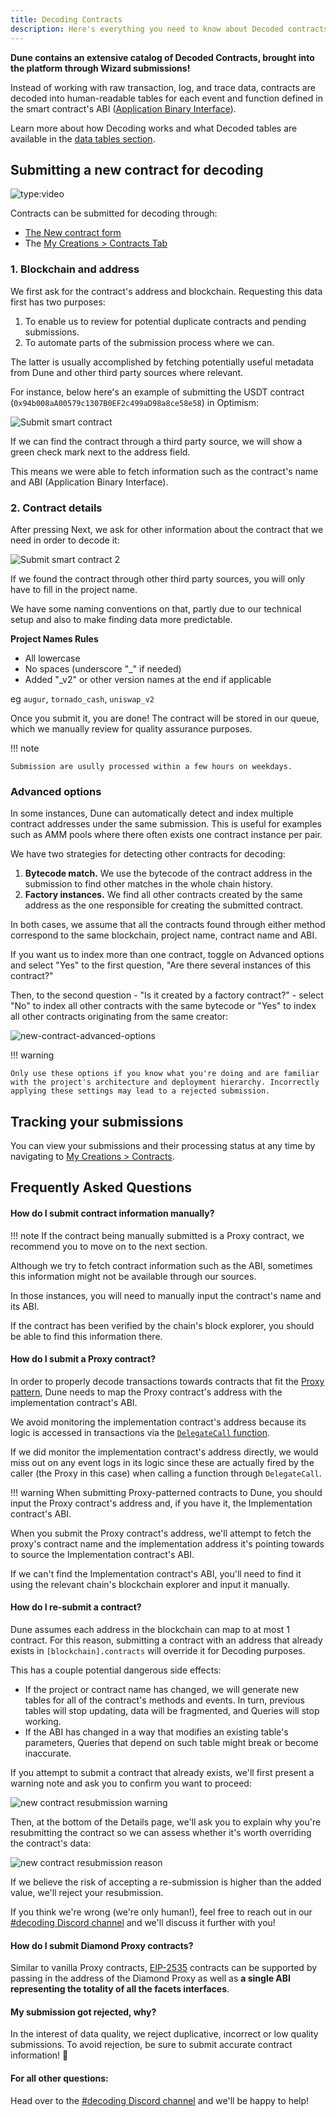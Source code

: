 ```yaml
---
title: Decoding Contracts
description: Here's everything you need to know about Decoded contracts and how to submit them!
---
```


**Dune contains an extensive catalog of Decoded Contracts, brought into the platform through Wizard submissions!**

Instead of working with raw transaction, log, and trace data, contracts are decoded into human-readable tables for each event and function defined in the smart contract's ABI ([Application Binary Interface](https://www.alchemy.com/overviews/what-is-an-abi-of-a-smart-contract-examples-and-usage)).

Learn more about how Decoding works and what Decoded tables are available in the [data tables section](../../tables/decoded/).

## Submitting a new contract for decoding

![type:video](https://www.youtube.com/embed/4v9zEYZvv34)

Contracts can be submitted for decoding through:

- [The New contract form](https://dune.com/contracts/new)
- The [My Creations > Contracts Tab](https://dune.com/browse/contracts/authored)

### 1. Blockchain and address

We first ask for the contract's address and blockchain. Requesting this data first has two purposes:

1. To enable us to review for potential duplicate contracts and pending submissions.
2. To automate parts of the submission process where we can.

The latter is usually accomplished by fetching potentially useful metadata from Dune and other third party sources where relevant.

For instance, below here's an example of submitting the USDT contract (`0x94b008aA00579c1307B0EF2c499aD98a8ce58e58`) in Optimism:

![Submit smart contract](images/decoding-contracts/submit-smart-contract.png)

If we can find the contract through a third party source, we will show a green check mark next to the address field.

This means we were able to fetch information such as the contract's name and ABI (Application Binary Interface).

### 2. Contract details

After pressing Next, we ask for other information about the contract that we need in order to decode it:

![Submit smart contract 2](images/decoding-contracts/submit-smart-contract-2.png)

If we found the contract through other third party sources, you will only have to fill in the project name.

We have some naming conventions on that, partly due to our technical setup and also to make finding data more predictable.

**Project Names Rules**

- All lowercase
- No spaces (underscore "_" if needed)
- Added "_v2" or other version names at the end if applicable

eg `augur`, `tornado_cash`, `uniswap_v2`

Once you submit it, you are done! The contract will be stored in our queue, which we manually review for quality assurance purposes.

!!! note
    
    Submission are usully processed within a few hours on weekdays.

### Advanced options

In some instances, Dune can automatically detect and index multiple contract addresses under the same submission. This is useful for examples such as AMM pools where there often exists one contract instance per pair.

We have two strategies for detecting other contracts for decoding:

1. **Bytecode match.** We use the bytecode of the contract address in the submission to find other matches in the whole chain history.
2. **Factory instances.** We find all other contracts created by the same address as the one responsible for creating the submitted contract.

In both cases, we assume that all the contracts found through either method correspond to the same blockchain, project name, contract name and ABI.

If you want us to index more than one contract, toggle on Advanced options and select "Yes" to the first question, "Are there several instances of this contract?"

Then, to the second question - "Is it created by a factory contract?" - select "No" to index all other contracts with the same bytecode or "Yes" to index all other contracts originating from the same creator:

![new-contract-advanced-options](images/decoding-contracts/new-contract-advanced-options.png)

!!! warning

    Only use these options if you know what you're doing and are familiar with the project's architecture and deployment hierarchy. Incorrectly applying these settings may lead to a rejected submission.

## Tracking your submissions

You can view your submissions and their processing status at any time by navigating to [My Creations > Contracts](https://dune.com/browse/contracts/authored).

## Frequently Asked Questions

#### How do I submit contract information manually?

!!! note
    If the contract being manually submitted is a Proxy contract, we recommend you to move on to the next section.

Although we try to fetch contract information such as the ABI, sometimes this information might not be available through our sources.

In those instances, you will need to manually input the contract's name and its ABI.

If the contract has been verified by the chain's block explorer, you should be able to find this information there.

#### How do I submit a Proxy contract?

In order to properly decode transactions towards contracts that fit the [Proxy pattern](https://blog.openzeppelin.com/proxy-patterns/), Dune needs to map the Proxy contract's address with the implementation contract's ABI.

We avoid monitoring the implementation contract's address because its logic is accessed in transactions via the [`DelegateCall` function](https://medium.com/coinmonks/delegatecall-calling-another-contract-function-in-solidity-b579f804178c).

If we did monitor the implementation contract's address directly, we would miss out on any event logs in its logic since these are actually fired by the caller (the Proxy in this case) when calling a function through `DelegateCall`.

!!! warning
    When submitting Proxy-patterned contracts to Dune, you should input the Proxy contract's address and, if you have it, the Implementation contract's ABI.

When you submit the Proxy contract's address, we'll attempt to fetch the proxy's contract name and the implementation address it's pointing towards to source the Implementation contract's ABI.

If we can't find the Implementation contract's ABI, you'll need to find it using the relevant chain's blockchain explorer and input it manually.


#### How do I re-submit a contract?

Dune assumes each address in the blockchain can map to at most 1 contract. For this reason, submitting a contract with an address that already exists in `[blockchain].contracts` will override it for Decoding purposes.

This has a couple potential dangerous side effects:

- If the project or contract name has changed, we will generate new tables for all of the contract's methods and events. In turn, previous tables will stop updating, data will be fragmented, and Queries will stop working.
- If the ABI has changed in a way that modifies an existing table's parameters, Queries that depend on such table might break or become inaccurate.

If you attempt to submit a contract that already exists, we'll first present a warning note and ask you to confirm you want to proceed:

![new contract resubmission warning](images/decoding-contracts/new-contract-resubmission-warning.png)

Then, at the bottom of the Details page, we'll ask you to explain why you're resubmitting the contract so we can assess whether it's worth overriding the contract's data:

![new contract resubmission reason](images/decoding-contracts/new-contract-resubmission-reason.png)

If we believe the risk of accepting a re-submission is higher than the added value, we'll reject your resubmission.

If you think we're wrong (we're only human!), feel free to reach out in our [#decoding Discord channel](https://discord.com/channels/757637422384283659/850326962152538122) and we'll discuss it further with you!

#### How do I submit Diamond Proxy contracts?

Similar to vanilla Proxy contracts, [EIP-2535](https://eips.ethereum.org/EIPS/eip-2535) contracts can be supported by passing in the address of the Diamond Proxy as well as **a single ABI representing the totality of all the facets interfaces**.

#### My submission got rejected, why?

In the interest of data quality, we reject duplicative, incorrect or low quality submissions. To avoid rejection, be sure to submit accurate contract information! 🙏

#### For all other questions:

Head over to the [#decoding Discord channel](https://discord.com/channels/757637422384283659/850326962152538122) and we'll be happy to help!
